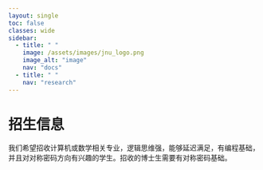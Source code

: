 ```yaml
---
layout: single
toc: false
classes: wide
sidebar:
  - title: " "
    image: /assets/images/jnu_logo.png
    image_alt: "image"
    nav: "docs"
  - title: " "
    nav: "research"
---
```


# 招生信息

我们希望招收计算机或数学相关专业，逻辑思维强，能够延迟满足，有编程基础，并且对对称密码方向有兴趣的学生。招收的博士生需要有对称密码基础。
